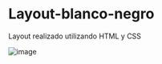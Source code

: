# Layout-blanco-negro
Layout realizado utilizando HTML y CSS

![image](https://user-images.githubusercontent.com/72423707/115655536-16529780-a2f9-11eb-97b4-13a08ba41219.png)

